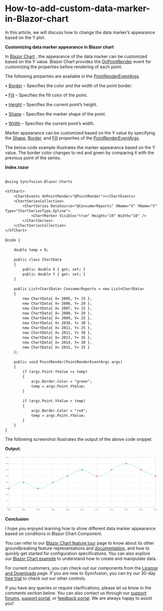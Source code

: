 # How-to-add-custom-data-marker-in-Blazor-chart 
 
In this article, we will discuss how to change the data marker’s appearance based on the Y plot.

**Customizing data marker appearance in Blazor chart**

In [Blazor Chart](https://www.syncfusion.com/blazor-components/blazor-charts) ,  the appearance of the data marker can be customized based on the Y value. Blazor Chart provides the [OnPointRender](https://help.syncfusion.com/cr/blazor/Syncfusion.Blazor.Charts.ChartEvents.html#Syncfusion_Blazor_Charts_ChartEvents_OnPointRender) event for customizing the properties before rendering of each point.

The following properties are available in the [PointRenderEventArgs](https://help.syncfusion.com/cr/blazor/Syncfusion.Blazor.Charts.PointRenderEventArgs.html).

•	[Border](https://help.syncfusion.com/cr/blazor/Syncfusion.Blazor.Charts.PointRenderEventArgs.html#Syncfusion_Blazor_Charts_PointRenderEventArgs_Border) – Specifies the color and the width of the point border.

•	[Fill](https://help.syncfusion.com/cr/blazor/Syncfusion.Blazor.Charts.PointRenderEventArgs.html#Syncfusion_Blazor_Charts_PointRenderEventArgs_Fill) – Specifies the fill color of the point.

•	[Height](https://help.syncfusion.com/cr/blazor/Syncfusion.Blazor.Charts.PointRenderEventArgs.html#Syncfusion_Blazor_Charts_PointRenderEventArgs_Height) – Specifies the current point’s height.

•	[Shape](https://help.syncfusion.com/cr/blazor/Syncfusion.Blazor.Charts.PointRenderEventArgs.html#Syncfusion_Blazor_Charts_PointRenderEventArgs_Shape) – Specifies the marker shape of the point.

•	[Width](https://help.syncfusion.com/cr/blazor/Syncfusion.Blazor.Charts.PointRenderEventArgs.html#Syncfusion_Blazor_Charts_PointRenderEventArgs_Width) – Specifies the current point’s width.

Marker appearance can be customized based on the Y value by specifying the [Shape](https://help.syncfusion.com/cr/blazor/Syncfusion.Blazor.Charts.PointRenderEventArgs.html#Syncfusion_Blazor_Charts_PointRenderEventArgs_Shape), [Border](https://help.syncfusion.com/cr/blazor/Syncfusion.Blazor.Charts.PointRenderEventArgs.html#Syncfusion_Blazor_Charts_PointRenderEventArgs_Border), and [Fill](https://help.syncfusion.com/cr/blazor/Syncfusion.Blazor.Charts.PointRenderEventArgs.html#Syncfusion_Blazor_Charts_PointRenderEventArgs_Fill) properties of the [PointRenderEventArgs](https://help.syncfusion.com/cr/blazor/Syncfusion.Blazor.Charts.PointRenderEventArgs.html).

The below code example illustrates the marker appearance based on the Y value. The border color changes to red and green by comparing it with the previous point of the series. 

**Index.razor**

```cshtml

@using Syncfusion.Blazor.Charts

<SfChart>   
    <ChartEvents OnPointRender="@PointRender"></ChartEvents>
    <ChartSeriesCollection>
        <ChartSeries DataSource="@ConsumerReports" XName="X" YName="Y" Type="ChartSeriesType.Spline">
            <ChartMarker Visible="true" Height="10" Width="10" />
        </ChartSeries>
    </ChartSeriesCollection>
</SfChart>

@code {

    double temp = 0;

    public class ChartData
    {
        public double X { get; set; }
        public double Y { get; set; }
    }

    public List<ChartData> ConsumerReports = new List<ChartData>
    {
        new ChartData{ X= 2005, Y= 15 },
        new ChartData{ X= 2006, Y= 20 },
        new ChartData{ X= 2007, Y= 15 },
        new ChartData{ X= 2008, Y= 20 },
        new ChartData{ X= 2009, Y= 25 },
        new ChartData{ X= 2010, Y= 30 },
        new ChartData{ X= 2011, Y= 25 },
        new ChartData{ X= 2012, Y= 30 },
        new ChartData{ X= 2013, Y= 35 },
        new ChartData{ X= 2014, Y= 30 },
        new ChartData{ X= 2015, Y= 25 }
    };

    public void PointRender(PointRenderEventArgs args)
    {
        if (args.Point.YValue >= temp)
        {
            args.Border.Color = "green";
            temp = args.Point.YValue;
        }

        if (args.Point.YValue < temp)
        {
            args.Border.Color = "red";
            temp = args.Point.YValue;
        }        
    }
}

```


The following screenshot illustrates the output of the above code snippet.

**Output:**

![](marker-appearence.png)

**Conclusion**

I hope you enjoyed learning how to show different data marker appearance based on conditions in Blazor Chart Component.

You can refer to our [Blazor Chart feature tour](https://www.syncfusion.com/blazor-components/blazor-charts) page to know about its other groundbreaking feature representations and [documentation](https://blazor.syncfusion.com/documentation/chart/getting-started), and how to quickly get started for configuration specifications. You can also explore our [Blazor Chart example](https://blazor.syncfusion.com/demos/chart/line?theme=bootstrap5) to understand how to create and manipulate data.

For current customers, you can check out our components from the [License and Downloads](https://www.syncfusion.com/sales/teamlicense) page. If you are new to Syncfusion, you can try our 30-day [free trial](https://www.syncfusion.com/downloads/blazor) to check out our other controls.

If you have any queries or require clarifications, please let us know in the comments section below. You can also contact us through our [support forums](https://www.syncfusion.com/forums), [support portal](https://support.syncfusion.com/create), or [feedback portal](https://www.syncfusion.com/feedback/blazor-components?control=charts). We are always happy to assist you!

